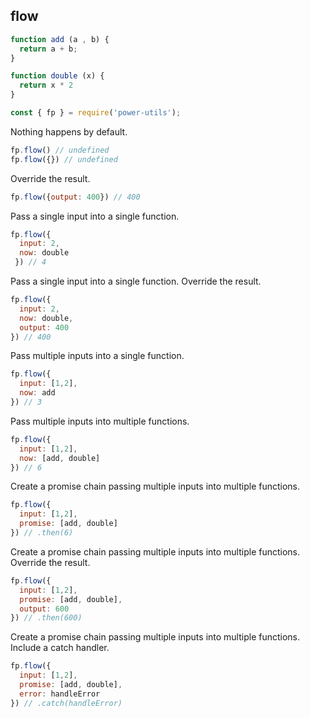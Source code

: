 ## flow

```JavaScript
function add (a , b) {
  return a + b;
}

function double (x) {
  return x * 2
}
```

```JavaScript
const { fp } = require('power-utils');
```

Nothing happens by default.

```JavaScript
fp.flow() // undefined
fp.flow({}) // undefined
```

Override the result.

```JavaScript
fp.flow({output: 400}) // 400
```

Pass a single input into a single function.

```JavaScript
fp.flow({
  input: 2,
  now: double
 }) // 4
```

Pass a single input into a single function. Override the result.

```JavaScript
fp.flow({
  input: 2,
  now: double,
  output: 400
}) // 400
```

Pass multiple inputs into a single function.

```JavaScript
fp.flow({
  input: [1,2],
  now: add
}) // 3
```

Pass multiple inputs into multiple functions.

```JavaScript
fp.flow({
  input: [1,2],
  now: [add, double]
}) // 6
```

Create a promise chain passing multiple inputs into multiple functions.

```JavaScript
fp.flow({
  input: [1,2],
  promise: [add, double]
}) // .then(6)
```

Create a promise chain passing multiple inputs into multiple functions. Override the result.

```JavaScript
fp.flow({
  input: [1,2],
  promise: [add, double],
  output: 600
}) // .then(600)
```

Create a promise chain passing multiple inputs into multiple functions. Include a catch handler.

```JavaScript
fp.flow({
  input: [1,2],
  promise: [add, double],
  error: handleError
}) // .catch(handleError)
```
